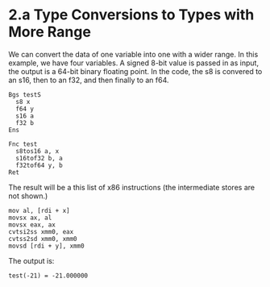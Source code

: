 # 2.a Type Conversions to Types with More Range

We can convert the data of one variable into one with a wider range. In this example, we have four variables. A signed 8-bit value is passed in as input, the output is a 64-bit binary floating point. In the code, the s8 is convered to an s16, then to an f32, and then finally to an f64.

```
Bgs testS
  s8 x
  f64 y
  s16 a
  f32 b
Ens

Fnc test
  s8tos16 a, x
  s16tof32 b, a
  f32tof64 y, b
Ret
```

The result will be a this list of x86 instructions (the intermediate stores are not shown.)

```
mov al, [rdi + x]
movsx ax, al
movsx eax, ax
cvtsi2ss xmm0, eax
cvtss2sd xmm0, xmm0
movsd [rdi + y], xmm0
```

The output is:

```
test(-21) = -21.000000
```	
